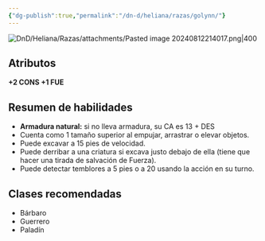 ```yaml
---
{"dg-publish":true,"permalink":"/dn-d/heliana/razas/golynn/"}
---
```


![DnD/Heliana/Razas/attachments/Pasted image 20240812214017.png|400](/img/user/DnD/Heliana/Razas/attachments/Pasted%20image%2020240812214017.png)

## Atributos
**+2 CONS +1 FUE**

## Resumen de habilidades
- **Armadura natural:** si no lleva armadura, su CA es 13 + DES
- Cuenta como 1 tamaño superior al empujar, arrastrar o elevar objetos.
- Puede excavar a 15 pies de velocidad.
- Puede derribar a una criatura si excava justo debajo de ella (tiene que hacer una tirada de salvación de Fuerza).
- Puede detectar temblores a 5 pies o a 20 usando la acción en su turno.

## Clases recomendadas
- Bárbaro
- Guerrero
- Paladín